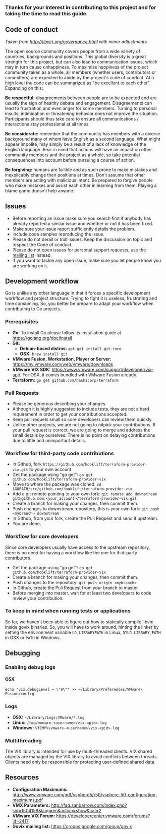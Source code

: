 ### Thanks for your interest in contributing to this project and for taking the time to read this guide.

## Code of conduct
*Taken from http://libvirt.org/governance.html with minor adjustments.*

The open source community covers people from a wide variety of countries, backgrounds and positions. This global diversity is a great strength for this project, but can also lead to communication issues, which may in turn cause unhappiness. To maximize happiness of the project community taken as a whole, all members (whether users, contributors or committers) are expected to abide by the project's code of conduct. At a high level the code can be summarized as "be excellent to each other". Expanding on this:

**Be respectful:** disagreements between people are to be expected and are usually the sign of healthy debate and engagement. Disagreements can lead to frustration and even anger for some members. Turning to personal insults, intimidation or threatening behavior does not improve the situation. Participants should thus take care to ensure all communications / interactions stay professional at all times.

**Be considerate:** remember that the community has members with a diverse background many of whom have English as a second language. What might appear impolite, may simply be a result of a lack of knowledge of the English language. Bear in mind that actions will have an impact on other community members and the project as a whole, so take potential consequences into account before pursuing a course of action.

**Be forgiving:** humans are fallible and as such prone to make mistakes and inexplicably change their positions at times. Don't assume that other members are acting with malicious intent. Be prepared to forgive people who make mistakes and assist each other in learning from them. Playing a blame game doesn't help anyone.

## Issues
* Before reporting an issue make sure you search first if anybody has already reported a similar issue and whether or not it has been fixed.
* Make sure your issue report sufficiently details the problem.
* Include code samples reproducing the issue.
* Please do not derail or troll issues. Keep the discussion on topic and respect the Code of conduct.
* Please do not open issues for personal support requests, use the [mailing list](https://groups.google.com/group/terraform-provider-vix) instead.
* If you want to tackle any open issue, make sure you let people know you are working on it.

## Development workflow
Go is unlike any other language in that it forces a specific development workflow and project structure. Trying to fight it is useless, frustrating and time consuming. So, you better be prepare to adapt your workflow when contributing to Go projects.

### Prerequisites
* **Go**: To install Go please follow its installation guide at https://golang.org/doc/install
* **Git:**
   * **Debian-based distros:** `apt-get install git-core`
   * **OSX:** `brew install git`
* **VMware Fusion, Workstation, Player or Server:** https://my.vmware.com/web/vmware/downloads
* **VMware VIX SDK:** https://www.vmware.com/support/developer/vix-api/. For OSX, it comes bundled with VMware Fusion already.
* **Terraform:** `go get github.com/hashicorp/terraform`

### Pull Requests
* Please be generous describing your changes.
* Although it is highly suggested to include tests, they are not a hard requirement in order to get your contributions accepted.
* Keep pull requets small so core developers can review them quickly.
* Unlike other projects, we are not going to nitpick your contributions. If your pull request is correct, we are going to merge and address the small details by ourselves. There is no point on delaying contributions due to little and unimportant details.

### Workflow for third-party code contributions
* In Github, fork `https://github.com/hooklift/terraform-provider-vix.git` to your own account
* Get the package using "go get": `go get github.com/hooklift/terraform-provider-vix`
* Move to where the package was cloned: `cd $GOPATH/src/github.com/hooklift/terraform-provider-vix`
* Add a git remote pointing to your own fork: `git remote add downstream git@github.com:<your_account>/terraform-provider-vix.git`
* Create a branch for making your changes, then commit them.
* Push changes to downstream repository, this is your own fork: `git push <mybranch> downstream`
* In Github, from your fork, create the Pull Request and send it upstream.
* You are done.


### Workflow for core developers
Since core developers usually have access to the upstream repository, there is no need for having a workflow like the one for thid-party contributors.

* Get the package using "go get": `go get github.com/hooklift/terraform-provider-vix`
* Create a branch for making your changes, then commit them.
* Push changes to the repository: `git push origin <mybranch>`
* In Github, create the Pull Request from your branch to master.
* Before merging into master, wait for at least two developers to code review your contribution.


### To keep in mind when running tests or applications
So far, we haven't been able to figure out how to statically compile libvix inside govix binaries. So, you will have to work around, hinting the linker by setting the environment variable `LD_LIBRARYPATH` in Linux,  `DYLD_LIBRARY_PATH` in OSX or `PATH` in Windows.

## Debugging
### Enabling debug logs
#### OSX
`echo "vix.debugLevel = \"9\"" >> ~/Library/Preferences/VMware\ Fusion/config`


### Logs
* **OSX:** `~/Library/Logs/VMware/*.log`
* **Linux:** `/tmp/vmware-<username>/vix-<pid>.log`
* **Windows:** `%TEMP%\vmware-<username>\vix-<pid>.log`

### Multithreading

The VIX library is intended for use by multi-threaded clients. VIX shared
objects are managed by the VIX library to avoid conflicts between threads.
Clients need only be responsible for protecting user-defined shared data.

## Resources

* **Configuration Maximums:** http://www.vmware.com/pdf/vsphere5/r50/vsphere-50-configuration-maximums.pdf
* **VMX Parameters:** http://faq.sanbarrow.com/index.php?sid=1504158&lang=en&action=show&cat=2
* **VMware VIX Forum:** https://developercenter.vmware.com/forums?id=2417
* **Govix mailing list:** https://groups.google.com/group/govix
